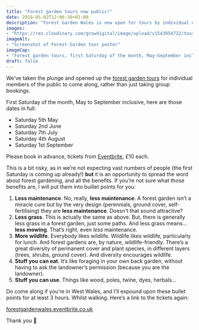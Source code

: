 ```yaml
---
title: "Forest garden tours now public!"
date: 2018-05-02T12:06:39+01:00
description: "Forest Garden Wales is now open for tours by individual members of the public. Tickets on Eventbrite 🙂"
images: 
- "https://res.cloudinary.com/growdigital/image/upload/v1543954722/tour-poster-40947287805.jpg"
imageAlt: 
- "Screenshot of Forest Garden tour poster"
imageCap:
- "Forest garden tours, first Saturday of the month, May–September inclusive!"
draft: false
---
```


We’ve taken the plunge and opened up the [forest garden tours](/tours/) for individual members of the public to come along, rather than just taking group bookings.

First Saturday of the month, May to September inclusive, here are those dates in full:

* Saturday 5th May
* Saturday 2nd June
* Saturday 7th July
* Saturday 4th August
* Saturday 1st September

Please book in advance, tickets from [Eventbrite](https://www.eventbrite.co.uk/e/forest-garden-wales-tour-tickets-45399231323), £10 each.

This is a bit risky, as in we’re not expecting vast numbers of people (the first Saturday is coming up already!) **but** it is an opportunity to spread the word about forest gardening, and all the benefits. If you’re not sure what those benefits are, I will put them into buillet points for you:

1. **Less maintenance**. No, really, **less maintenance**. A forest garden isn’t a miracle cure but by the very design (perennials, ground cover, self-fertilising) they are **less maintenance**. Doesn’t that sound attractive?
2. **Less grass**. This is actually the same as above. But, there is generally less grass in a forest garden, just some paths. And less grass means… **less mowing**. That’s right, even _less_ maintenance. 
3. **More wildlife**. Everybody likes wildlife. Wildlife likes wildlife, particularly for lunch. And forest gardens are, by nature, wildlife-friendly. There’s a great diversity of permanent cover and plant species, in different layers (trees, shrubs, ground cover). And diversity encourages wildlife.
4. **Stuff you can eat**. It’s like foraging in your own back garden, without having to ask the landowner’s permission (because you are the landowner).
5. **Stuff you can use**. Things like wood, poles, twine, dyes, herbals…

Do come along if you’re in West Wales, and I’ll expound upon these bullet points for at least 3 hours. Whilst walking. Here’s a link to the tickets again:

[forestgardenwales.eventbrite.co.uk](https://www.eventbrite.co.uk/e/forest-garden-wales-tour-tickets-45399231323)

Thank you 🙂
